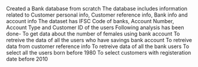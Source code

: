 Created a Bank database from scratch
The database includes information related to Customer personal info, Customer reference info, Bank info and account info
The dataset has IFSC Code of banks, Account Number, Account Type and Customer ID of the users
Following analysis has been done-
To get data about the number of females using bank account
To retreive the data of all the users who have savings bank account
To retreive data from customer reference info
To retreive data of all the bank users
To select all the users born before 1980
To select customers with registeration date before 2010
